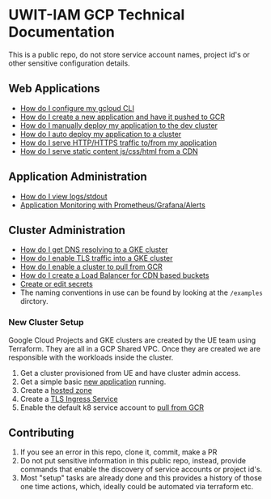 # UWIT-IAM GCP Technical Documentation

This is a public repo, do not store service account names, project id's or other sensitive configuration details.

## Web Applications

- [How do I configure my gcloud CLI](new-gcloud-profile.md)
- [How do I create a new application and have it pushed to GCR](new-application.md)
- [How do I manually deploy my application to the dev cluster](new-deployment.md)
- [How do I auto deploy my application to a cluster](https://github.com/UWIT-IAM/gcp-k8)
- [How do I serve HTTP/HTTPS traffic to/from my application](ingress.md#editing-the-gcloud-tls-ingress-load-balancer)
- [How do I serve static content js/css/html from a CDN](edit-cdn.md)

## Application Administration

- [How do I view logs/stdout](get-logs.md)
- [Application Monitoring with Prometheus/Grafana/Alerts](monitoring.md)

## Cluster Administration

- [How do I get DNS resolving to a GKE cluster](new-hostedzone.md)
- [How do I enable TLS traffic into a GKE cluster](new-ingress.md)
- [How do I enable a cluster to pull from GCR](new-imagepullsecret.md)
- [How do I create a Load Balancer for CDN based buckets](new-cdn.md)
- [Create or edit secrets](secrets.md)
- The naming conventions in use can be found by looking at the `/examples` dirctory.

### New Cluster Setup

Google Cloud Projects and GKE clusters are created by the UE team using Terraform.  They are all in a GCP Shared VPC.  Once they are created we are responsible with the workloads inside the cluster.

1. Get a cluster provisioned from UE and have cluster admin access.
1. Get a simple basic [new application](new-application.md) running.
1. Create a [hosted zone](new-hostedzone.md)
1. Create a [TLS Ingress Service](ingress.md)
1. Enable the default k8 service account to [pull from GCR](new-imagepullsecret.md)


## Contributing

1. If you see an error in this repo, clone it, commit, make a PR
1. Do not put sensitive information in this public repo, instead, provide commands that enable the discovery of service accounts or project id's.
1. Most "setup" tasks are already done and this provides a history of those one time actions, which, ideally could be automated via terraform etc.
